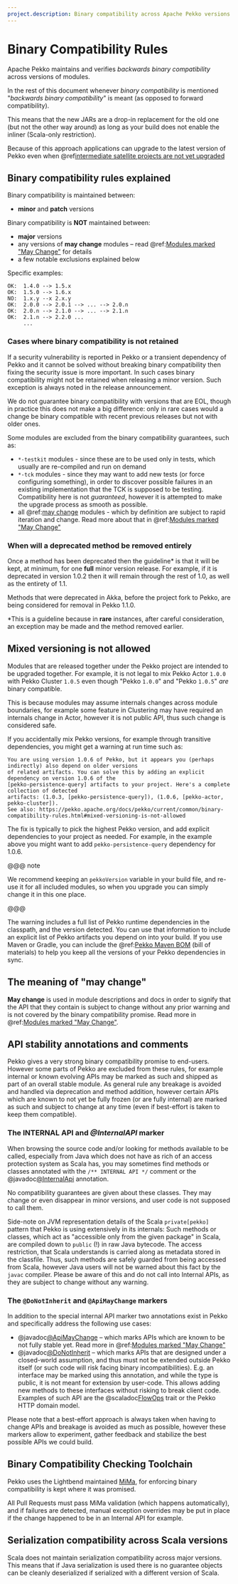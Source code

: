 ```yaml
---
project.description: Binary compatibility across Apache Pekko versions.
---
```

# Binary Compatibility Rules

Apache Pekko maintains and verifies *backwards binary compatibility* across versions of modules.

In the rest of this document whenever *binary compatibility* is mentioned "*backwards binary compatibility*" is meant
(as opposed to forward compatibility).

This means that the new JARs are a drop-in replacement for the old one 
(but not the other way around) as long as your build does not enable the inliner (Scala-only restriction).

Because of this approach applications can upgrade to the latest version of Pekko
even when @ref[intermediate satellite projects are not yet upgraded](../project/downstream-upgrade-strategy.md)

## Binary compatibility rules explained

Binary compatibility is maintained between:

 * **minor** and **patch** versions

Binary compatibility is **NOT** maintained between:

 * **major** versions
 * any versions of **may change** modules – read @ref:[Modules marked "May Change"](may-change.md) for details
 * a few notable exclusions explained below

Specific examples:

```
OK:  1.4.0 --> 1.5.x
OK:  1.5.0 --> 1.6.x
NO:  1.x.y --x 2.x.y
OK:  2.0.0 --> 2.0.1 --> ... --> 2.0.n
OK:  2.0.n --> 2.1.0 --> ... --> 2.1.n
OK:  2.1.n --> 2.2.0 ...
     ...
```

### Cases where binary compatibility is not retained

If a security vulnerability is reported in Pekko or a transient dependency of Pekko and it cannot be solved without breaking binary compatibility then fixing the security issue is more important. In such cases binary compatibility might not be retained when releasing a minor version. Such exception is always noted in the release announcement.

We do not guarantee binary compatibility with versions that are EOL, though in
practice this does not make a big difference: only in rare cases would a change
be binary compatible with recent previous releases but not with older ones.

Some modules are excluded from the binary compatibility guarantees, such as:

 * `*-testkit` modules - since these are to be used only in tests, which usually are re-compiled and run on demand
 * `*-tck` modules - since they may want to add new tests (or force configuring something), in order to discover possible failures in an existing implementation that the TCK is supposed to be testing. Compatibility here is not *guaranteed*, however it is attempted to make the upgrade process as smooth as possible.
 * all @ref:[may change](may-change.md) modules - which by definition are subject to rapid iteration and change. Read more about that in @ref:[Modules marked "May Change"](may-change.md)
 
### When will a deprecated method be removed entirely

Once a method has been deprecated then the guideline* is that it will be kept, at minimum, for one **full** minor version release. For example, if it is deprecated in version 1.0.2 then it will remain through the rest of 1.0, as well as the entirety of 1.1.

Methods that were deprecated in Akka, before the project fork to Pekko, are being considered for removal in Pekko 1.1.0.

*This is a guideline because in **rare** instances, after careful consideration, an exception may be made and the method removed earlier.

## Mixed versioning is not allowed

Modules that are released together under the Pekko project are intended to be upgraded together.
For example, it is not legal to mix Pekko Actor `1.0.0` with Pekko Cluster `1.0.5` even though
"Pekko `1.0.0`" and "Pekko `1.0.5`" *are* binary compatible. 

This is because modules may assume internals changes across module boundaries, for example some feature
in Clustering may have required an internals change in Actor, however it is not public API, 
thus such change is considered safe.

If you accidentally mix Pekko versions, for example through transitive
dependencies, you might get a warning at run time such as:

```
You are using version 1.0.6 of Pekko, but it appears you (perhaps indirectly) also depend on older versions 
of related artifacts. You can solve this by adding an explicit dependency on version 1.0.6 of the 
[pekko-persistence-query] artifacts to your project. Here's a complete collection of detected 
artifacts: (1.0.3, [pekko-persistence-query]), (1.0.6, [pekko-actor, pekko-cluster]).
See also: https://pekko.apache.org/docs/pekko/current/common/binary-compatibility-rules.html#mixed-versioning-is-not-allowed
```

The fix is typically to pick the highest Pekko version, and add explicit
dependencies to your project as needed. For example, in the example above
you might want to add `pekko-persistence-query` dependency for 1.0.6.

@@@ note

We recommend keeping an `pekkoVersion` variable in your build file, and re-use it for all
included modules, so when you upgrade you can simply change it in this one place.

@@@

The warning includes a full list of Pekko runtime dependencies in the classpath, and the version detected. 
You can use that information to include an explicit list of Pekko artifacts you depend on into your build. If you use
Maven or Gradle, you can include the @ref:[Pekko Maven BOM](../typed/guide/modules.md#actor-library) (bill 
of materials) to help you keep all the versions of your Pekko dependencies in sync. 


## The meaning of "may change"

**May change** is used in module descriptions and docs in order to signify that the API that they contain
is subject to change without any prior warning and is not covered by the binary compatibility promise.
Read more in @ref:[Modules marked "May Change"](may-change.md).

## API stability annotations and comments

Pekko gives a very strong binary compatibility promise to end-users. However some parts of Pekko are excluded 
from these rules, for example internal or known evolving APIs may be marked as such and shipped as part of 
an overall stable module. As general rule any breakage is avoided and handled via deprecation and method addition,
however certain APIs which are known to not yet be fully frozen (or are fully internal) are marked as such and subject 
to change at any time (even if best-effort is taken to keep them compatible).

### The INTERNAL API and *@InternalAPI* marker

When browsing the source code and/or looking for methods available to be called, especially from Java which does not
have as rich of an access protection system as Scala has, you may sometimes find methods or classes annotated with
the `/** INTERNAL API */` comment or the @javadoc[@InternalApi](pekko.annotation.InternalApi) annotation. 

No compatibility guarantees are given about these classes. They may change or even disappear in minor versions,
and user code is not supposed to call them.

Side-note on JVM representation details of the Scala `private[pekko]` pattern that Pekko is using extensively in 
its internals: Such methods or classes, which act as "accessible only from the given package" in Scala, are compiled
down to `public` (!) in raw Java bytecode. The access restriction, that Scala understands is carried along
as metadata stored in the classfile. Thus, such methods are safely guarded from being accessed from Scala,
however Java users will not be warned about this fact by the `javac` compiler. Please be aware of this and do not call
into Internal APIs, as they are subject to change without any warning.

### The `@DoNotInherit` and `@ApiMayChange` markers

In addition to the special internal API marker two annotations exist in Pekko and specifically address the following use cases:

 * @javadoc[@ApiMayChange](pekko.annotation.ApiMayChange) – which marks APIs which are known to be not fully stable yet. Read more in @ref:[Modules marked "May Change"](may-change.md)
 * @javadoc[@DoNotInherit](pekko.annotation.DoNotInherit) – which marks APIs that are designed under a closed-world assumption, and thus must not be
extended outside Pekko itself (or such code will risk facing binary incompatibilities). E.g. an interface may be
marked using this annotation, and while the type is public, it is not meant for extension by user-code. This allows
adding new methods to these interfaces without risking to break client code. Examples of such API are the @scaladoc[FlowOps](pekko.stream.scaladsl.FlowOps)
trait or the Pekko HTTP domain model.

Please note that a best-effort approach is always taken when having to change APIs and breakage is avoided as much as 
possible, however these markers allow to experiment, gather feedback and stabilize the best possible APIs we could build.

## Binary Compatibility Checking Toolchain

Pekko uses the Lightbend maintained [MiMa](https://github.com/lightbend/mima),
for enforcing binary compatibility is kept where it was promised.

All Pull Requests must pass MiMa validation (which happens automatically), and if failures are detected,
manual exception overrides may be put in place if the change happened to be in an Internal API for example.

## Serialization compatibility across Scala versions

Scala does not maintain serialization compatibility across major versions. This means that if Java serialization is used
there is no guarantee objects can be cleanly deserialized if serialized with a different version of Scala.
